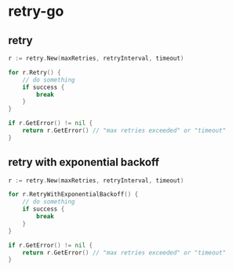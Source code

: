 # retry-go

## retry
```go
r := retry.New(maxRetries, retryInterval, timeout)

for r.Retry() {
	// do something
	if success {
		break
	}
}

if r.GetError() != nil {
	return r.GetError() // "max retries exceeded" or "timeout"
}
```

## retry with exponential backoff
```go
r := retry.New(maxRetries, retryInterval, timeout)

for r.RetryWithExponentialBackoff() {
	// do something
	if success {
		break
	}
}

if r.GetError() != nil {
	return r.GetError() // "max retries exceeded" or "timeout"
}
```
